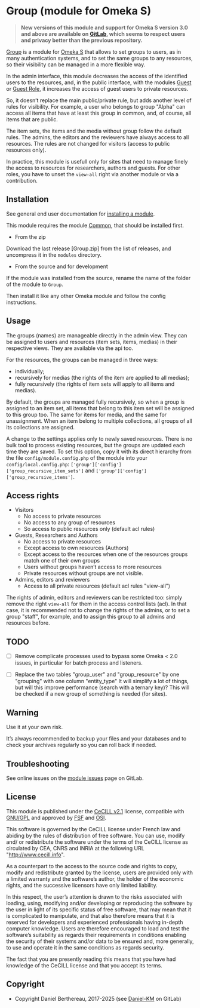 Group (module for Omeka S)
==========================

> __New versions of this module and support for Omeka S version 3.0 and above
> are available on [GitLab], which seems to respect users and privacy better
> than the previous repository.__

[Group] is a module for [Omeka S] that allows to set groups to users, as in many
authentication systems, and to set the same groups to any resources, so their
visibility can be managed in a more flexible way.

In the admin interface, this module decreases the access of the identified users
to the resources, and, in the public interface, with the modules [Guest] or [Guest Role],
it increases the access of guest users to private resources.

So, it doesn’t replace the main public/private rule, but adds another level of
rules for visibility. For example, a user who belongs to group "Alpha" can
access all items that have at least this group in common, and, of course, all
items that are public.

The item sets, the items and the media without group follow the default rules.
The admins, the editors and the reviewers have always access to all resources.
The rules are not changed for visitors (access to public resources only).

In practice, this module is usefull only for sites that need to manage finely
the access to resources for researchers, authors and guests. For other roles,
you have to unset the `view-all` right via another module or via a contribution.


Installation
------------

See general end user documentation for [installing a module].

This module requires the module [Common], that should be installed first.

* From the zip

Download the last release [Group.zip] from the list of releases, and
uncompress it in the `modules` directory.

* From the source and for development

If the module was installed from the source, rename the name of the folder of
the module to `Group`.

Then install it like any other Omeka module and follow the config instructions.


Usage
-----

The groups (names) are manageable directly in the admin view. They can be
assigned to users and resources (item sets, items, medias) in their respective
views. They are available via the api too.

For the resources, the groups can be managed in three ways:

- individually;
- recursively for medias (the rights of the item are applied to all medias);
- fully recursively (the rights of item sets will apply to all items and medias).

By default, the groups are managed fully recursively, so when a group is
assigned to an item set, all items that belong to this item set will be assigned
to this  group too. The same for items for media, and the same for unassignment.
When an item belong to multiple collections, all groups of all its collections
are assigned.

A change to the settings applies only to newly saved resources. There is no bulk
tool to process existing resources, but the groups are updated each time they
are saved. To set this option, copy it with its direct hierarchy from the file
`config/module.config.php` of the module into your `config/local.config.php`:
`['group']['config']['group_recursive_item_sets']` and `['group']['config']['group_recursive_items']`.


Access rights
-------------

- Visitors
    - No access to private resources
    - No access to any group of resources
    - So access to public resources only (default acl rules)
- Guests, Researchers and Authors
    - No access to private resources
    - Except access to own resources (Authors)
    - Except access to the resources when one of the resources groups match one
    of their own groups
    - Users without groups haven’t access to more resources
    - Private resources without groups are not visible.
- Admins, editors and reviewers
    - Access to all private resources (default acl rules "view-all")

The rights of admin, editors and reviewers can be restricted too: simply remove
the right `view-all` for them in the access control lists (acl). In that case,
it is recommended not to change the rights of the admins, or to set a group
"staff", for example, and to assign this group to all admins and resources
before.


TODO
----

- [ ] Remove complicate processes used to bypass some Omeka < 2.0 issues, in particular for batch process and listeners.
- [ ] Replace the two tables "group_user" and "group_resource" by one "grouping" with one column "entity_type"
      It will simplify a lot of things, but will this improve performance (search with a ternary key)?
      This will be checked if a new group of something is needed (for sites).


Warning
-------

Use it at your own risk.

It’s always recommended to backup your files and your databases and to check
your archives regularly so you can roll back if needed.


Troubleshooting
---------------

See online issues on the [module issues] page on GitLab.


License
-------

This module is published under the [CeCILL v2.1] license, compatible with
[GNU/GPL] and approved by [FSF] and [OSI].

This software is governed by the CeCILL license under French law and abiding by
the rules of distribution of free software. You can use, modify and/ or
redistribute the software under the terms of the CeCILL license as circulated by
CEA, CNRS and INRIA at the following URL "http://www.cecill.info".

As a counterpart to the access to the source code and rights to copy, modify and
redistribute granted by the license, users are provided only with a limited
warranty and the software’s author, the holder of the economic rights, and the
successive licensors have only limited liability.

In this respect, the user’s attention is drawn to the risks associated with
loading, using, modifying and/or developing or reproducing the software by the
user in light of its specific status of free software, that may mean that it is
complicated to manipulate, and that also therefore means that it is reserved for
developers and experienced professionals having in-depth computer knowledge.
Users are therefore encouraged to load and test the software’s suitability as
regards their requirements in conditions enabling the security of their systems
and/or data to be ensured and, more generally, to use and operate it in the same
conditions as regards security.

The fact that you are presently reading this means that you have had knowledge
of the CeCILL license and that you accept its terms.


Copyright
---------

* Copyright Daniel Berthereau, 2017-2025 (see [Daniel-KM] on GitLab)


[Group]: https://gitlab.com/Daniel-KM/Omeka-S-module-Group
[Omeka S]: https://omeka.org/s
[Guest]: https://gitlab.com/Daniel-KM/Omeka-S-module-Guest
[Guest Role]: https://github.com/biblibre/omeka-s-module-GuestRole
[Common]: https://gitlab.com/Daniel-KM/Omeka-S-module-Common
[installing a module]: https://omeka.org/s/docs/user-manual/modules/#installing-modules
[module issues]: https://gitlab.com/Daniel-KM/Omeka-S-module-Group/-/issues
[CeCILL v2.1]: https://www.cecill.info/licences/Licence_CeCILL_V2.1-en.html
[GNU/GPL]: https://www.gnu.org/licenses/gpl-3.0.html
[FSF]: https://www.fsf.org
[OSI]: http://opensource.org
[GitLab]: https://gitlab.com/Daniel-KM
[Daniel-KM]: https://gitlab.com/Daniel-KM "Daniel Berthereau"
